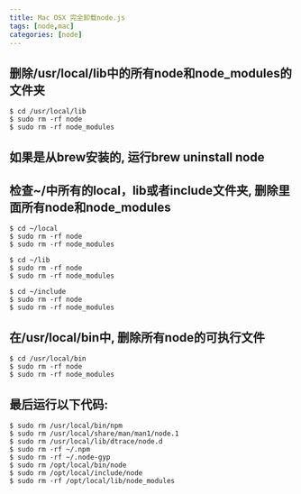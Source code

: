 ```yaml
---
title: Mac OSX 完全卸载node.js
tags: [node,mac]
categories: [node]
---
```


## 删除/usr/local/lib中的所有node和node_modules的文件夹

```
$ cd /usr/local/lib
$ sudo rm -rf node
$ sudo rm -rf node_modules
```

<!-- more --> 

## 如果是从brew安装的, 运行brew uninstall node
## 检查~/中所有的local，lib或者include文件夹, 删除里面所有node和node_modules

```
$ cd ~/local
$ sudo rm -rf node
$ sudo rm -rf node_modules

$ cd ~/lib
$ sudo rm -rf node
$ sudo rm -rf node_modules

$ cd ~/include
$ sudo rm -rf node
$ sudo rm -rf node_modules
```
## 在/usr/local/bin中, 删除所有node的可执行文件

```
$ cd /usr/local/bin
$ sudo rm -rf node
$ sudo rm -rf node_modules
```
## 最后运行以下代码:

```
$ sudo rm /usr/local/bin/npm
$ sudo rm /usr/local/share/man/man1/node.1
$ sudo rm /usr/local/lib/dtrace/node.d
$ sudo rm -rf ~/.npm
$ sudo rm -rf ~/.node-gyp
$ sudo rm /opt/local/bin/node
$ sudo rm /opt/local/include/node
$ sudo rm -rf /opt/local/lib/node_modules
```



